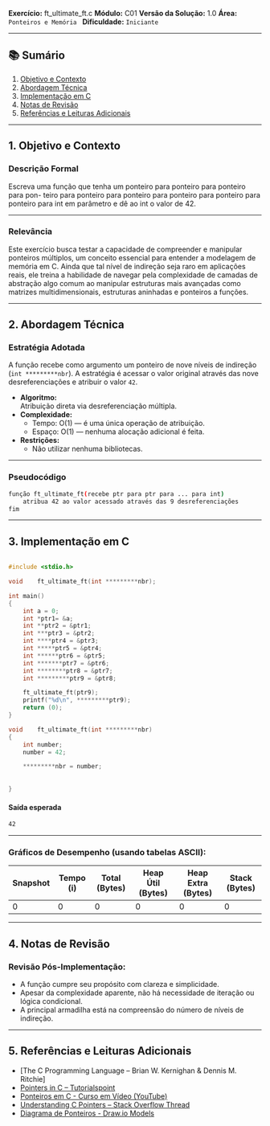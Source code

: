 **Exercício:** ft_ultimate_ft.c 
**Módulo:** C01
**Versão da Solução:** 1.0 
**Área:** `Ponteiros e Memória `
**Dificuldade:** `Iniciante`
<br>

---

## 📚 Sumário

1. [Objetivo e Contexto](#1-objetivo-e-contexto)  
2. [Abordagem Técnica](#2-abordagem-técnica)  
3. [Implementação em C](#3-implementação-em-c)  
4. [Notas de Revisão](#4-notas-de-revisão)  
5. [Referências e Leituras Adicionais](#5-referências-e-leituras-adicionais) 

---


## 1. Objetivo e Contexto 

### Descrição Formal

Escreva uma função que tenha um ponteiro para ponteiro para ponteiro para pon-
teiro para ponteiro para ponteiro para ponteiro para ponteiro para ponteiro para
int em parâmetro e dê ao int o valor de 42.

---

### Relevância

Este exercício busca testar a capacidade de compreender e manipular ponteiros múltiplos, um conceito essencial para entender a modelagem de memória em C. Ainda que tal nível de indireção seja raro em aplicações reais, ele treina a habilidade de navegar pela complexidade de camadas de abstração algo comum ao manipular estruturas mais avançadas como matrizes multidimensionais, estruturas aninhadas e ponteiros a funções.

---

## 2. Abordagem Técnica

### Estratégia Adotada

A função recebe como argumento um ponteiro de nove níveis de indireção (`int *********nbr`). A estratégia é acessar o valor original através das nove desreferenciações e atribuir o valor `42`.

- **Algoritmo:**  
  Atribuição direta via desreferenciação múltipla.
- **Complexidade:**  
  - Tempo: O(1) — é uma única operação de atribuição.  
  - Espaço: O(1) — nenhuma alocação adicional é feita.
- **Restrições:**  
  - Não utilizar nenhuma bibliotecas.

---

### Pseudocódigo

```bash
função ft_ultimate_ft(recebe ptr para ptr para ... para int)
    atribua 42 ao valor acessado através das 9 desreferenciações
fim

```
---
## 3. Implementação em C

```c

#include <stdio.h>

void	ft_ultimate_ft(int *********nbr);

int main()
{
	int a = 0;
	int *ptr1= &a;
	int **ptr2 = &ptr1;
	int ***ptr3 = &ptr2;
	int ****ptr4 = &ptr3;
	int *****ptr5 = &ptr4;
	int ******ptr6 = &ptr5;
	int *******ptr7 = &ptr6;
	int ********ptr8 = &ptr7;
	int *********ptr9 = &ptr8;

	ft_ultimate_ft(ptr9);
	printf("%d\n", *********ptr9);
	return (0);
}

void	ft_ultimate_ft(int *********nbr)
{
	int number;
	number = 42;

	*********nbr = number;
	
	
}

```

#### Saída esperada
```bash
42
```


---

### Gráficos de Desempenho (usando tabelas ASCII):

| Snapshot | Tempo (i) | Total (Bytes) | Heap Útil (Bytes) | Heap Extra (Bytes) | Stack (Bytes) |
|----------|-----------|----------------|--------------------|---------------------|----------------|
| 0        | 0         | 0              | 0                  | 0                   | 0              |


---


## 4. Notas de Revisão

### **Revisão Pós-Implementação:** 

- A função cumpre seu propósito com clareza e simplicidade.
- Apesar da complexidade aparente, não há necessidade de iteração ou lógica condicional.
- A principal armadilha está na compreensão do número de níveis de indireção. 

---


## 5. Referências e Leituras Adicionais

* \[The C Programming Language – Brian W. Kernighan & Dennis M. Ritchie]
* [Pointers in C – Tutorialspoint](https://www.tutorialspoint.com/cprogramming/c_pointers.htm)
* [Ponteiros em C - Curso em Vídeo (YouTube)](https://www.youtube.com/watch?v=w5D6HHSit4U)
* [Understanding C Pointers – Stack Overflow Thread](https://stackoverflow.com/questions/5527666/what-are-the-differences-between-a-pointer-variable-and-a-pointer-in-c)
* [Diagrama de Ponteiros - Draw.io Models](https://app.diagrams.net)


